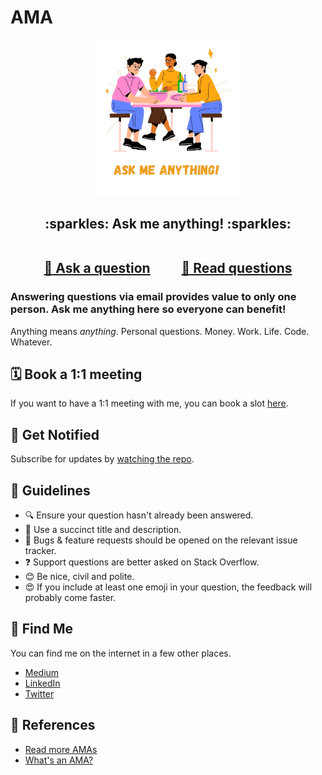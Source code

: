 # AMA

<div align="center">
    <a href="" title="Ask Me Anything">
        <img width="250" height="250" src="assets/sarvsav-ask-me-anything.png" alt="Ask Me Anything" />
    </a>
</div>

<h2 align="center">
:sparkles: Ask me anything! :sparkles:<br><br>



<a href="../../issues/new">:speech_balloon: Ask a question</a> &nbsp;&nbsp;&nbsp;&nbsp;&nbsp;&nbsp;&nbsp;&nbsp; <a href="../../issues?q=is%3Aissue+is%3Aclosed+sort%3Aupdated-desc">:book: Read questions</a>
</h2>

<h3>Answering questions via email provides value to only one person. Ask me anything here so everyone can benefit!</h3>

Anything means *anything*. Personal questions. Money. Work. Life. Code. Whatever.

## 🗓️ Book a 1:1 meeting

If you want to have a 1:1 meeting with me, you can book a slot [here](https://calendly.com/sarvsav/30min).

## 🔔 Get Notified

Subscribe for updates by [watching the repo](https://github.com/sarvsav/ama/subscription).

## 📜 Guidelines

- :mag: Ensure your question hasn't already been answered.
- :memo: Use a succinct title and description.
- :bug: Bugs & feature requests should be opened on the relevant issue tracker.
- :question: Support questions are better asked on Stack Overflow.
- :blush: Be nice, civil and polite.
- :heart_eyes: If you include at least one emoji in your question, the feedback will probably come faster.

## 📍 Find Me

You can find me on the internet in a few other places.

- [Medium](https://medium.com/@sarvsav)
- [LinkedIn](https://www.linkedin.com/in/sarvsav/)
- [Twitter](https://twitter.com/sarvsav)

## 📁 References

- [Read more AMAs](https://github.com/sindresorhus/amas)
- [What's an AMA?](https://en.wikipedia.org/wiki//r/IAmA)
